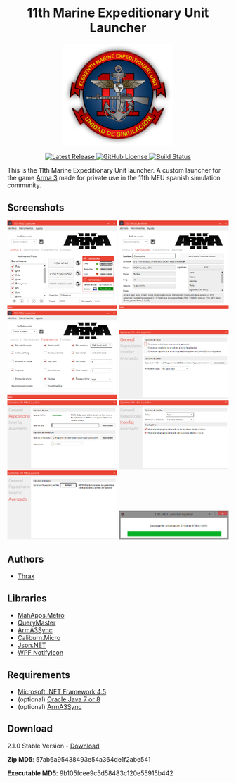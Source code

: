<h1 align="center">11th Marine Expeditionary Unit Launcher</h1>
<p align="center">
	<img src="https://raw.githubusercontent.com/11thmeu/launcher/master/doc/logo-transparent.png" width="250px" />
</p>

<p align="center">
    <a href="https://github.com/11thmeu/launcher/releases/latest">
        <img src="https://img.shields.io/badge/Release-Delta|2.1.0-blue.svg" alt="Latest Release">
    </a>
    <a href="https://raw.githubusercontent.com/11thmeu/launcher/master/LICENSE">
        <img src="https://img.shields.io/badge/license-GPLv2-blue.svg" alt="GitHub License">
    </a>
    <a href="https://ci.appveyor.com/project/Thraxs/launcher">
        <img src="https://ci.appveyor.com/api/projects/status/8t1t67dbn2weho9g?svg=true" alt="Build Status">
    </a>
</p>

This is the 11th Marine Expeditionary Unit launcher. A custom launcher for the game [Arma 3](http://store.steampowered.com/app/107410) made for private use in the 11th MEU spanish simulation community.
	


## Screenshots
<p align="center">
	<img src="https://raw.githubusercontent.com/11thmeu/launcher/master/doc/capture1.png" width="250px" />
	<img src="https://raw.githubusercontent.com/11thmeu/launcher/master/doc/capture2.png" width="250px" />
	<img src="https://raw.githubusercontent.com/11thmeu/launcher/master/doc/capture3.png" width="250px" />
	<img src="https://raw.githubusercontent.com/11thmeu/launcher/master/doc/capture4.png" width="250px" />
	<img src="https://raw.githubusercontent.com/11thmeu/launcher/master/doc/capture5.png" width="250px" />
	<img src="https://raw.githubusercontent.com/11thmeu/launcher/master/doc/capture6.png" width="250px" />
	<img src="https://raw.githubusercontent.com/11thmeu/launcher/master/doc/capture7.png" width="250px" />
	<img src="https://raw.githubusercontent.com/11thmeu/launcher/master/doc/capture8.png" width="250px" />
</p>

## Authors
 * [Thrax](https://github.com/Thraxs/)


## Libraries
 * [MahApps.Metro](http://github.com/MahApps/MahApps.Metro) 
 * [QueryMaster](http://querymaster.codeplex.com/) 
 * [ArmA3Sync](http://www.sonsofexiled.fr)
 * [Caliburn.Micro](http://www.caliburnmicro.com)
 * [Json.NET](http://www.newtonsoft.com/json)
 * [WPF NotifyIcon](http://www.hardcodet.net/wpf-notifyicon)


## Requirements
 * [Microsoft .NET Framework 4.5](http://www.microsoft.com/en-us/download/details.aspx?id=30653)
 * (optional) [Oracle Java 7 or 8](http://www.oracle.com/technetwork/java/javase/downloads/index.html)
 * (optional) [ArmA3Sync](http://www.sonsofexiled.fr/wiki/index.php/ArmA3Sync_Wiki_English)


## Download
2.1.0 Stable Version - [Download](https://raw.githubusercontent.com/11thmeu/launcher/master/bin/11thLauncher210.zip) 
<p><b>Zip MD5</b>: 57ab6a95438493e54a364de1f2abe541</p>
<p><b>Executable MD5</b>: 9b105fcee9c5d58483c120e55915b442</p>
